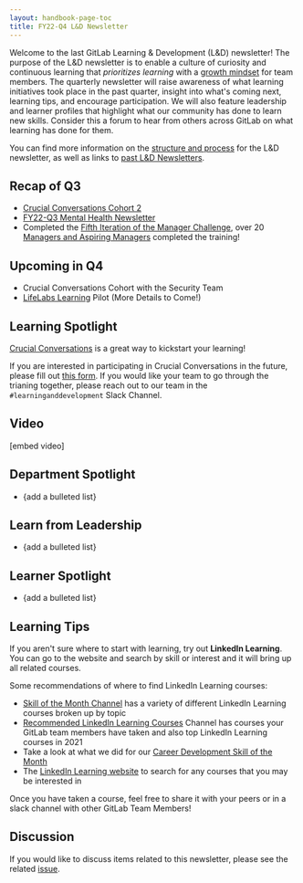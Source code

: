 ```yaml
---
layout: handbook-page-toc
title: FY22-Q4 L&D Newsletter
---
```


Welcome to the last GitLab Learning & Development (L&D) newsletter! The purpose of the L&D newsletter is to enable a culture of curiosity and continuous learning that *prioritizes learning* with a [growth mindset](/handbook/values/#growth-mindset) for team members. The quarterly newsletter will raise awareness of what learning initiatives took place in the past quarter, insight into what's coming next, learning tips, and encourage participation. We will also feature leadership and learner profiles that highlight what our community has done to learn new skills. Consider this a forum to hear from others across GitLab on what learning has done for them. 

You can find more information on the [structure and process](/handbook/people-group/learning-and-development/newsletter/) for the L&D newsletter, as well as links to [past L&D Newsletters](/handbook/people-group/learning-and-development/newsletter/#past-newsletters). 

## Recap of Q3

* [Crucial Conversations Cohort 2](/handbook/people-group/learning-and-development/learning-initiatives/#crucial-conversations) 
* [FY22-Q3 Mental Health Newsletter](/handbook/people-group/learning-and-development/newsletter/mental-health-newsletter/FY22-Q3/) 
* Completed the [Fifth Iteration of the Manager Challenge](https://about.gitlab.com/handbook/people-group/learning-and-development/manager-challenge/), over 20 [Managers and Aspiring Managers](https://docs.google.com/presentation/d/1s_yNEKLVDJ-nYTsvD568lpz1Bfan6qIZoZrY0ZEEkHI/edit#slide=id.gd2286d9050_0_7) completed the training!

## Upcoming in Q4

* Crucial Conversations Cohort with the Security Team
* [LifeLabs Learning](https://lifelabslearning.com/) Pilot (More Details to Come!) 

## Learning Spotlight 

[Crucial Conversations](/handbook/leadership/crucial-conversations/) is a great way to kickstart your learning! 

If you are interested in participating in Crucial Conversations in the future, please fill out [this form](). If you would like your team to go through the trianing together, please reach out to our team in the `#learninganddevelopment` Slack Channel. 

## Video 

[embed video]

## Department Spotlight 

* {add a bulleted list}

## Learn from Leadership 

* {add a bulleted list}

## Learner Spotlight  

* {add a bulleted list}

## Learning Tips 

If you aren't sure where to start with learning, try out **LinkedIn Learning**. You can go to the website and search by skill or interest and it will bring up all related courses. 

Some recommendations of where to find LinkedIn Learning courses: 

* [Skill of the Month Channel](https://gitlab.edcast.com/channel/skill-of-the-month-fy22) has a variety of different LinkedIn Learning courses broken up by topic 
* [Recommended LinkedIn Learning Courses](https://gitlab.edcast.com/channel/recommended-linkedin-learning-courses) Channel has courses your GitLab team members have taken and also top LinkedIn Learning courses in 2021 
* Take a look at what we did for our [Career Development Skill of the Month](https://about.gitlab.com/handbook/people-group/learning-and-development/career-development/#skill-of-the-month) 
* The [LinkedIn Learning website](https://www.linkedin.com/learning/) to search for any courses that you may be interested in

Once you have taken a course, feel free to share it with your peers or in a slack channel with other GitLab Team Members! 

## Discussion 

If you would like to discuss items related to this newsletter, please see the related [issue](). 
